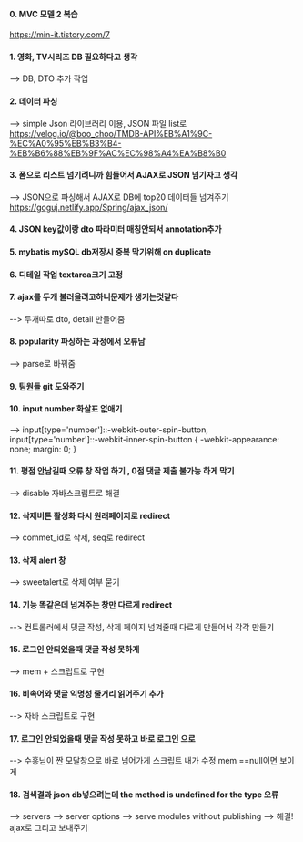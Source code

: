 #### 0. MVC 모델 2 복습 

https://min-it.tistory.com/7

#### 1. 영화, TV시리즈 DB 필요하다고 생각

--> DB, DTO 추가 작업

#### 2. 데이터 파싱 

--> simple Json 라이브러리 이용, JSON 파일 list로 https://velog.io/@boo_choo/TMDB-API%EB%A1%9C-%EC%A0%95%EB%B3%B4-%EB%B6%88%EB%9F%AC%EC%98%A4%EA%B8%B0

#### 3. 폼으로 리스트 넘기려니까 힘들어서 AJAX로 JSON 넘기자고 생각

--> JSON으로 파싱해서 AJAX로 DB에 top20 데이터들 넘겨주기 https://goguj.netlify.app/Spring/ajax_json/
   
#### 4. JSON  key값이랑 dto 파라미터 매칭안되서 annotation추가 

#### 5. mybatis mySQL db저장시 중복 막기위해 on duplicate

#### 6. 디테일 작업 textarea크기 고정

#### 7. ajax를 두개 불러올려고하니문제가 생기는것같다

--> 두개따로 dto, detail 만들어줌 

#### 8. popularity 파싱하는  과정에서 오류남 

--> parse로 바꿔줌 

#### 9. 팀원들 git 도와주기

#### 10. input number 화살표 없애기 

--> input[type='number']::-webkit-outer-spin-button,
input[type='number']::-webkit-inner-spin-button {
	  -webkit-appearance: none;
	  margin: 0;
}

#### 11.  평점 안남길때 오류 창 작업 하기 , 0점 댓글 제출 불가능 하게 막기 

--> disable 자바스크립트로 해결

#### 12. 삭제버튼 활성화 다시 원래페이지로 redirect

--> commet_id로 삭제, seq로 redirect 

#### 13. 삭제 alert 창 

--> sweetalert로 삭제 여부 묻기

#### 14. 기능 똑같은데 넘겨주는 창만 다르게 redirect 

--> 컨트롤러에서 댓글 작성, 삭제 페이지 넘겨줄때 다르게 만들어서 각각 만들기 

#### 15. 로그인 안되었을때 댓글 작성 못하게 

--> mem + 스크립트로 구현 

#### 16. 비속어와 댓글 익명성 줄거리 읽어주기 추가 

--> 자바 스크립트로 구현 

#### 17. 로그인 안되었을때 댓글 작성 못하고 바로 로그인 으로 

--> 수홍님이 짠 모달창으로 바로 넘어가게 스크립트 내가 수정 mem ==null이면 보이게 

#### 18. 검색결과 json db넣으려는데 the method is undefined for the type 오류 

--> servers --> server options --> serve modules without publishing --> 해결! ajax로 그리고 보내주기 
